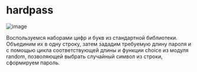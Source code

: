 # hardpass

![image](https://user-images.githubusercontent.com/18138614/165118847-86c91eb3-4515-4cf8-8a73-b72c3cf84cee.png)

Воспользуемся наборами цифр и букв из стандартной библиотеки. Объединим их в одну строку, затем зададим требуемую длину пароля и с помощью цикла соответствующей длины и функции choice из модуля random, позволяющей выбрать случайный символ из строки, сформируем пароль.
